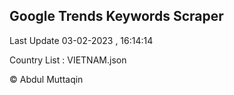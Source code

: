 

## Google Trends Keywords Scraper 
 
Last Update 03-02-2023 , 16:14:14

Country List :
VIETNAM.json



© Abdul Muttaqin 
